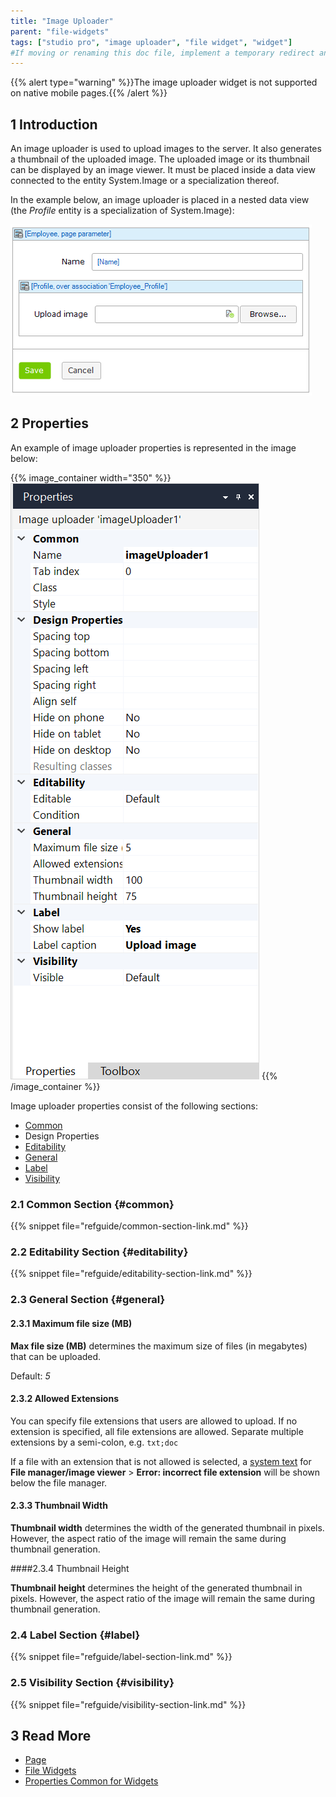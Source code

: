 ```yaml
---
title: "Image Uploader"
parent: "file-widgets"
tags: ["studio pro", "image uploader", "file widget", "widget"] 
#If moving or renaming this doc file, implement a temporary redirect and let the respective team know they should update the URL in the product. See Mapping to Products for more details.
---
```


{{% alert type="warning" %}}The image uploader widget is not supported on native mobile pages.{{% /alert %}}

## 1 Introduction

An image uploader is used to upload images to the server. It also generates a thumbnail of the uploaded image. The uploaded image or its thumbnail can be displayed by an image viewer. It must be placed inside a data view connected to the entity System.Image or a specialization thereof.

In the example below, an image uploader is placed in a nested data view (the *Profile* entity is a specialization of System.Image):

![Image Uploader](attachments/file-widgets/image-uploader.png)

## 2 Properties

An example of image uploader properties is represented in the image below:

{{% image_container width="350" %}}![Image Uploader Properties](attachments/file-widgets/image-uploader-properties.png)
{{% /image_container %}}

Image uploader properties consist of the following sections:

* [Common](#common) 
* Design Properties
* [Editability](#editability)
* [General](#general)
* [Label](#label)
* [Visibility](#visibility)

### 2.1 Common Section {#common}

{{% snippet file="refguide/common-section-link.md" %}}

### 2.2 Editability Section {#editability}

{{% snippet file="refguide/editability-section-link.md" %}}

### 2.3 General Section {#general}

#### 2.3.1 Maximum file size (MB)

**Max file size (MB)** determines the maximum size of files (in megabytes) that can be uploaded.

Default: *5*

#### 2.3.2 Allowed Extensions

You can specify file extensions that users are allowed to upload. If no extension is specified, all file extensions are allowed. Separate multiple extensions by a semi-colon, e.g. `txt;doc`

If a file with an extension that is not allowed is selected, a [system text](system-texts) for **File manager/image viewer** > **Error: incorrect file extension** will be shown below the file manager.

#### 2.3.3 Thumbnail Width

**Thumbnail width** determines the width of the generated thumbnail in pixels. However, the aspect ratio of the image will remain the same during thumbnail generation.

####2.3.4 Thumbnail Height

**Thumbnail height** determines the height of the generated thumbnail in pixels. However, the aspect ratio of the image will remain the same during thumbnail generation.

### 2.4 Label Section {#label}

{{% snippet file="refguide/label-section-link.md" %}}

### 2.5 Visibility Section {#visibility}

{{% snippet file="refguide/visibility-section-link.md" %}}

## 3 Read More

* [Page](page)
* [File Widgets](file-widgets)
* [Properties Common for Widgets](common-widget-properties)
